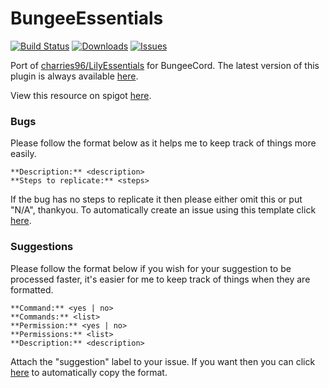 BungeeEssentials
================

[![Build Status](https://travis-ci.org/PantherMan594/BungeeEssentials.svg?branch=master)](https://travis-ci.org/PantherMan594/BungeeEssentials)
[![Downloads](https://img.shields.io/github/downloads/PantherMan594/BungeeEssentials/latest/total.svg)](https://github.com/PantherMan594/BungeeEssentials/releases/latest)
[![Issues](https://img.shields.io/github/issues/PantherMan594/BungeeEssentials.svg)](https://github.com/PantherMan594/BungeeEssentials/issues)

Port of [charries96/LilyEssentials](https://github.com/charries96/LilyEssentials) for BungeeCord. The latest version of this plugin is always available [here](https://drone.io/github.com/charries96/BungeeEssentials/files).

View this resource on spigot [here](http://www.spigotmc.org/resources/bungeeessentials.1488/).

### Bugs

Please follow the format below as it helps me to keep track of things more easily. 

```
**Description:** <description>
**Steps to replicate:** <steps>
```

If the bug has no steps to replicate it then please either omit this or put "N/A", thankyou.
To automatically create an issue using this template click [here][bugs].

### Suggestions

Please follow the format below if you wish for your suggestion to be processed faster, it's easier for me to keep track of things when they are formatted.

```
**Command:** <yes | no>
**Commands:** <list>
**Permission:** <yes | no>
**Permissions:** <list>
**Description:** <description>
```

Attach the "suggestion" label to your issue. If you want then you can click [here][suggestion] to automatically copy the format. 


[suggestion]: https://github.com/PantherMan594/BungeeEssentials/issues/new?title=My%20Awesome%20Suggestion&body=**Command%3A**%20%3Cyes%20%7C%20no%3E%0A**Commands%3A**%20%3Clist%3E%0A**Permission%3A**%20%3Cyes%20%7C%20no%3E%0A**Permissions%3A**%20%3Clist%3E%0A**Description%3A**%20%3Cdescription%3E%0A%0APlease%20try%20to%20follow%20the%20format%20displayed%20here%3A%20https%3A%2F%2Fgithub.com%2FAlbioncode%2FBungeeEssentials%2Fblob%2Fmaster%2FREADME.md&labels=suggestion
[bugs]: https://github.com/PantherMan594/BungeeEssentials/issues/new?title=My%20Bug%20Report&body=**Description%3A**%20%3Cdescription%3E%0A**Steps%20to%20replicate%3A**%20%3Csteps%3E%0A%0APlease%20try%20to%20follow%20the%20format%20displayed%20here%3A%20https%3A%2F%2Fgithub.com%2FAlbioncode%2FBungeeEssentials%2Fblob%2Fmaster%2FREADME.md&labels=bug
